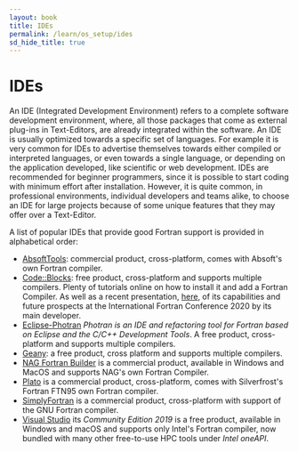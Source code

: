 ```yaml
---
layout: book
title: IDEs
permalink: /learn/os_setup/ides
sd_hide_title: true
---
```


# IDEs

An IDE (Integrated Development Environment) refers to a complete software development environment, where, all those packages that come as external plug-ins in Text-Editors, are already integrated within the software. An IDE is usually optimized towards a specific set of languages. For example it is very common for IDEs to advertise themselves towards either compiled or interpreted languages, or even towards a single language, or depending on the application developed, like scientific or web development. 
IDEs are recommended for beginner programmers, since it is possible to start coding with minimum effort after installation. However, it is quite common, in professional environments, individual developers and teams alike, to choose an IDE for large projects because of some unique features that they may offer over a Text-Editor.

A list of popular IDEs that provide good Fortran support is provided in alphabetical order:
- [AbsoftTools](https://www.absoft.com/technology/absofttools-fortran-ide/): commercial product, cross-platform, comes with Absoft's own Fortran compiler.
- [Code::Blocks](http://www.codeblocks.org/): free product, cross-platform and supports multiple compilers. Plenty of tutorials online on how to install it and add a Fortran Compiler. As well as a recent presentation, [here](https://www.youtube.com/watch?v=M1RwVGGSAgE&ab_channel=FortranCon), of its capabilities and future prospects at the International Fortran Conference 2020 by its main developer. 
- [Eclipse-Photran](https://marketplace.eclipse.org/content/photran-fortran-ide-eclipse) *Photran is an IDE and refactoring tool for Fortran based on Eclipse and the C/C++ Development Tools*. A free product, cross-platform and supports multiple compilers.
- [Geany](https://www.geany.org/): a free product, cross platform and supports multiple compilers.
- [NAG Fortran Builder](https://www.nag.com/content/nag-fortran-builder-0) is a commercial product, available in Windows and MacOS and supports NAG's own Fortran Compiler.
- [Plato](https://www.silverfrost.com/16/ftn95/plato.aspx) is a commercial product, cross-platform, comes with Silverfrost's Fortran FTN95 own Fortran compiler.
- [SimplyFortran](https://simplyfortran.com/) is a commercial product, cross-platform with support of the GNU Fortran compiler.
- [Visual Studio](https://visualstudio.microsoft.com/) its *Community Edition 2019* is a free product, available in Windows and macOS and supports only Intel's Fortran compiler, now bundled with many other free-to-use HPC tools under *Intel oneAPI*.